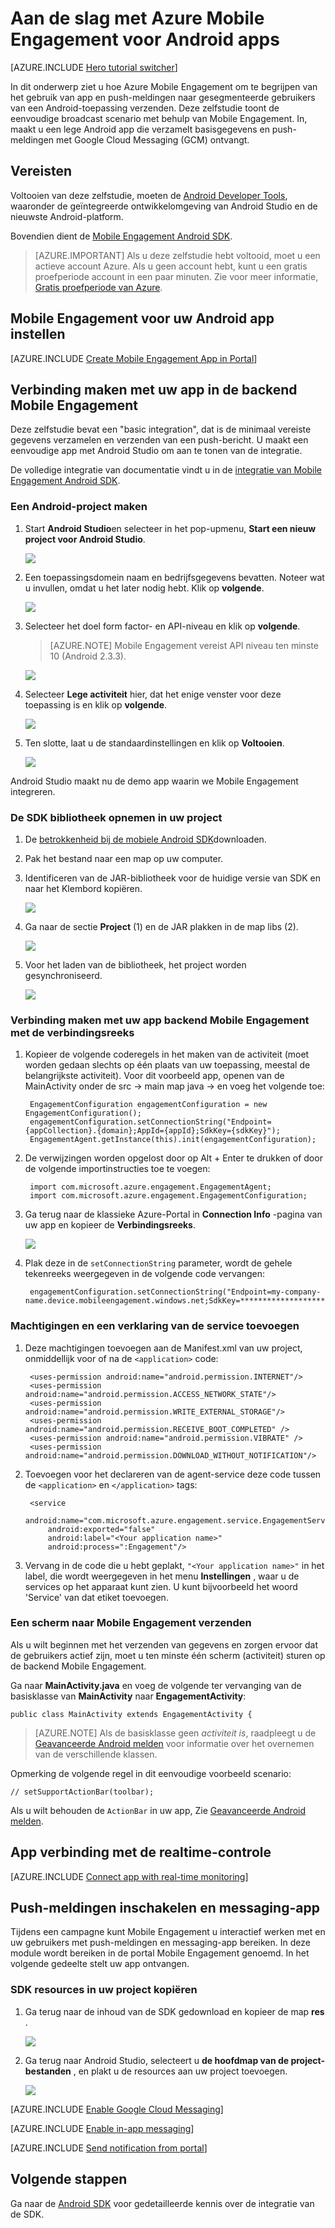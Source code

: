<properties
    pageTitle="Aan de slag met Azure Mobile betrokkenheid bij Android Apps"
    description="Informatie over het gebruik van Azure Mobile Engagement met analytics en push-meldingen voor Android apps."
    services="mobile-engagement"
    documentationCenter="android"
    authors="piyushjo"
    manager="erikre"
    editor="" />

<tags
    ms.service="mobile-engagement"
    ms.workload="mobile"
    ms.tgt_pltfrm="mobile-android"
    ms.devlang="Java"
    ms.topic="hero-article"
    ms.date="08/10/2016"
    ms.author="piyushjo;ricksal" />

# <a name="get-started-with-azure-mobile-engagement-for-android-apps"></a>Aan de slag met Azure Mobile Engagement voor Android apps

[AZURE.INCLUDE [Hero tutorial switcher](../../includes/mobile-engagement-hero-tutorial-switcher.md)]

In dit onderwerp ziet u hoe Azure Mobile Engagement om te begrijpen van het gebruik van app en push-meldingen naar gesegmenteerde gebruikers van een Android-toepassing verzenden.
Deze zelfstudie toont de eenvoudige broadcast scenario met behulp van Mobile Engagement. In, maakt u een lege Android app die verzamelt basisgegevens en push-meldingen met Google Cloud Messaging (GCM) ontvangt.

## <a name="prerequisites"></a>Vereisten

Voltooien van deze zelfstudie, moeten de [Android Developer Tools](https://developer.android.com/sdk/index.html), waaronder de geïntegreerde ontwikkelomgeving van Android Studio en de nieuwste Android-platform.

Bovendien dient de [Mobile Engagement Android SDK](https://aka.ms/vq9mfn).

> [AZURE.IMPORTANT] Als u deze zelfstudie hebt voltooid, moet u een actieve account Azure. Als u geen account hebt, kunt u een gratis proefperiode account in een paar minuten. Zie voor meer informatie, [Gratis proefperiode van Azure](https://azure.microsoft.com/pricing/free-trial/?WT.mc_id=A0E0E5C02&amp;returnurl=http%3A%2F%2Fazure.microsoft.com%2Fen-us%2Fdocumentation%2Farticles%2Fmobile-engagement-android-get-started).

## <a name="set-up-mobile-engagement-for-your-android-app"></a>Mobile Engagement voor uw Android app instellen

[AZURE.INCLUDE [Create Mobile Engagement App in Portal](../../includes/mobile-engagement-create-app-in-portal-new.md)]

## <a name="connect-your-app-to-the-mobile-engagement-backend"></a>Verbinding maken met uw app in de backend Mobile Engagement

Deze zelfstudie bevat een "basic integration", dat is de minimaal vereiste gegevens verzamelen en verzenden van een push-bericht. U maakt een eenvoudige app met Android Studio om aan te tonen van de integratie.

De volledige integratie van documentatie vindt u in de [integratie van Mobile Engagement Android SDK](mobile-engagement-android-sdk-overview.md).

### <a name="create-an-android-project"></a>Een Android-project maken

1. Start **Android Studio**en selecteer in het pop-upmenu, **Start een nieuw project voor Android Studio**.

    ![][1]

2. Een toepassingsdomein naam en bedrijfsgegevens bevatten. Noteer wat u invullen, omdat u het later nodig hebt. Klik op **volgende**.

    ![][2]

3. Selecteer het doel form factor- en API-niveau en klik op **volgende**.

    >[AZURE.NOTE] Mobile Engagement vereist API niveau ten minste 10 (Android 2.3.3).

    ![][3]

4. Selecteer **Lege activiteit** hier, dat het enige venster voor deze toepassing is en klik op **volgende**.

    ![][4]

5. Ten slotte, laat u de standaardinstellingen en klik op **Voltooien**.

    ![][5]

Android Studio maakt nu de demo app waarin we Mobile Engagement integreren.

### <a name="include-the-sdk-library-in-your-project"></a>De SDK bibliotheek opnemen in uw project

1. De [betrokkenheid bij de mobiele Android SDK](https://aka.ms/vq9mfn)downloaden.
2. Pak het bestand naar een map op uw computer.
3. Identificeren van de JAR-bibliotheek voor de huidige versie van SDK en naar het Klembord kopiëren.

      ![][6]

4. Ga naar de sectie **Project** (1) en de JAR plakken in de map libs (2).

      ![][7]

5. Voor het laden van de bibliotheek, het project worden gesynchroniseerd.

      ![][8]

### <a name="connect-your-app-to-mobile-engagement-backend-with-the-connection-string"></a>Verbinding maken met uw app backend Mobile Engagement met de verbindingsreeks

1. Kopieer de volgende coderegels in het maken van de activiteit (moet worden gedaan slechts op één plaats van uw toepassing, meestal de belangrijkste activiteit). Voor dit voorbeeld app, openen van de MainActivity onder de src -> main map java -> en voeg het volgende toe:

        EngagementConfiguration engagementConfiguration = new EngagementConfiguration();
        engagementConfiguration.setConnectionString("Endpoint={appCollection}.{domain};AppId={appId};SdkKey={sdkKey}");
        EngagementAgent.getInstance(this).init(engagementConfiguration);

2. De verwijzingen worden opgelost door op Alt + Enter te drukken of door de volgende importinstructies toe te voegen:

        import com.microsoft.azure.engagement.EngagementAgent;
        import com.microsoft.azure.engagement.EngagementConfiguration;

3. Ga terug naar de klassieke Azure-Portal in **Connection Info** -pagina van uw app en kopieer de **Verbindingsreeks**.

      ![][9]

4. Plak deze in de `setConnectionString` parameter, wordt de gehele tekenreeks weergegeven in de volgende code vervangen:

        engagementConfiguration.setConnectionString("Endpoint=my-company-name.device.mobileengagement.windows.net;SdkKey=********************;AppId=*********");

### <a name="add-permissions-and-a-service-declaration"></a>Machtigingen en een verklaring van de service toevoegen

1. Deze machtigingen toevoegen aan de Manifest.xml van uw project, onmiddellijk voor of na de `<application>` code:

        <uses-permission android:name="android.permission.INTERNET"/>
        <uses-permission android:name="android.permission.ACCESS_NETWORK_STATE"/>
        <uses-permission android:name="android.permission.WRITE_EXTERNAL_STORAGE"/>
        <uses-permission android:name="android.permission.RECEIVE_BOOT_COMPLETED" />
        <uses-permission android:name="android.permission.VIBRATE" />
        <uses-permission android:name="android.permission.DOWNLOAD_WITHOUT_NOTIFICATION"/>

2. Toevoegen voor het declareren van de agent-service deze code tussen de `<application>` en `</application>` tags:

        <service
            android:name="com.microsoft.azure.engagement.service.EngagementService"
            android:exported="false"
            android:label="<Your application name>"
            android:process=":Engagement"/>

3. Vervang in de code die u hebt geplakt, `"<Your application name>"` in het label, die wordt weergegeven in het menu **Instellingen** , waar u de services op het apparaat kunt zien. U kunt bijvoorbeeld het woord 'Service' van dat etiket toevoegen.

### <a name="send-a-screen-to-mobile-engagement"></a>Een scherm naar Mobile Engagement verzenden

Als u wilt beginnen met het verzenden van gegevens en zorgen ervoor dat de gebruikers actief zijn, moet u ten minste één scherm (activiteit) sturen op de backend Mobile Engagement.

Ga naar **MainActivity.java** en voeg de volgende ter vervanging van de basisklasse van **MainActivity** naar **EngagementActivity**:

    public class MainActivity extends EngagementActivity {

> [AZURE.NOTE] Als de basisklasse geen *activiteit is*, raadpleegt u de [Geavanceerde Android melden](mobile-engagement-android-advanced-reporting.md#modifying-your-codeactivitycode-classes) voor informatie over het overnemen van de verschillende klassen.


Opmerking de volgende regel in dit eenvoudige voorbeeld scenario:

    // setSupportActionBar(toolbar);

Als u wilt behouden de `ActionBar` in uw app, Zie [Geavanceerde Android melden](mobile-engagement-android-advanced-reporting.md#modifying-your-codeactivitycode-classes).

## <a name="connect-app-with-real-time-monitoring"></a>App verbinding met de realtime-controle

[AZURE.INCLUDE [Connect app with real-time monitoring](../../includes/mobile-engagement-connect-app-with-monitor.md)]

## <a name="enable-push-notifications-and-in-app-messaging"></a>Push-meldingen inschakelen en messaging-app

Tijdens een campagne kunt Mobile Engagement u interactief werken met en uw gebruikers met push-meldingen en messaging-app bereiken. In deze module wordt bereiken in de portal Mobile Engagement genoemd.
In het volgende gedeelte stelt uw app ontvangen.

### <a name="copy-sdk-resources-in-your-project"></a>SDK resources in uw project kopiëren

1. Ga terug naar de inhoud van de SDK gedownload en kopieer de map **res** .

    ![][10]

2. Ga terug naar Android Studio, selecteert u **de hoofdmap van de project-bestanden** , en plakt u de resources aan uw project toevoegen.

    ![][11]

[AZURE.INCLUDE [Enable Google Cloud Messaging](../../includes/mobile-engagement-enable-google-cloud-messaging.md)]

[AZURE.INCLUDE [Enable in-app messaging](../../includes/mobile-engagement-android-send-push.md)]

[AZURE.INCLUDE [Send notification from portal](../../includes/mobile-engagement-android-send-push-from-portal.md)]

## <a name="next-steps"></a>Volgende stappen

Ga naar de [Android SDK](mobile-engagement-android-sdk-overview.md) voor gedetailleerde kennis over de integratie van de SDK.

<!-- Images. -->
[1]: ./media/mobile-engagement-android-get-started/android-studio-new-project.png
[2]: ./media/mobile-engagement-android-get-started/android-studio-project-props.png
[3]: ./media/mobile-engagement-android-get-started/android-studio-project-props2.png
[4]: ./media/mobile-engagement-android-get-started/android-studio-add-activity.png
[5]: ./media/mobile-engagement-android-get-started/android-studio-activity-name.png
[6]: ./media/mobile-engagement-android-get-started/sdk-content.png
[7]: ./media/mobile-engagement-android-get-started/paste-jar.png
[8]: ./media/mobile-engagement-android-get-started/sync-project.png
[9]: ./media/mobile-engagement-android-get-started/app-connection-info-page.png
[10]: ./media/mobile-engagement-android-get-started/copy-resources.png
[11]: ./media/mobile-engagement-android-get-started/paste-resources.png
